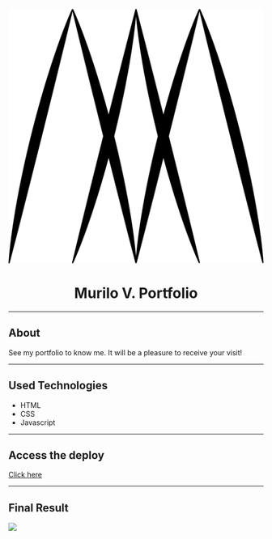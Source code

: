 ![](images/mylogo.png)
<h1 align="center">Murilo V. Portfolio</h1>

---

## About
 See my portfolio to know me. It will be a pleasure to receive your visit!

---

## Used Technologies

* HTML
* CSS
* Javascript

---

## Access the deploy
[Click here](https://murilo-v.netlify.app)

---

## Final Result
![](images/prototype.png)
